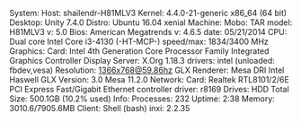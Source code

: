 System:    Host: shailendr-H81MLV3 Kernel: 4.4.0-21-generic x86_64 (64 bit)
           Desktop: Unity 7.4.0  Distro: Ubuntu 16.04 xenial
Machine:   Mobo: TAR model: H81MLV3 v: 5.0
           Bios: American Megatrends v: 4.6.5 date: 05/21/2014
CPU:       Dual core Intel Core i3-4130 (-HT-MCP-) speed/max: 1834/3400 MHz
Graphics:  Card: Intel 4th Generation Core Processor Family Integrated Graphics Controller
           Display Server: X.Org 1.18.3 drivers: intel (unloaded: fbdev,vesa)
           Resolution: 1366x768@59.86hz
           GLX Renderer: Mesa DRI Intel Haswell GLX Version: 3.0 Mesa 11.2.0
Network:   Card: Realtek RTL8101/2/6E PCI Express Fast/Gigabit Ethernet controller
           driver: r8169
Drives:    HDD Total Size: 500.1GB (10.2% used)
Info:      Processes: 232 Uptime: 2:38 Memory: 3010.6/7905.6MB
           Client: Shell (bash) inxi: 2.2.35

